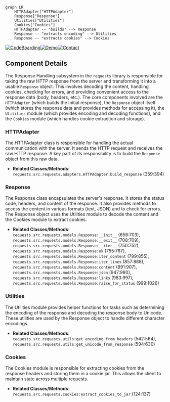 ```mermaid
graph LR
    HTTPAdapter["HTTPAdapter"]
    Response["Response"]
    Utilities["Utilities"]
    Cookies["Cookies"]
    HTTPAdapter -- "builds" --> Response
    Response -- "extracts encoding" --> Utilities
    Response -- "extracts cookies" --> Cookies
```
[![CodeBoarding](https://img.shields.io/badge/Generated%20by-CodeBoarding-9cf?style=flat-square)](https://github.com/CodeBoarding/GeneratedOnBoardings)[![Demo](https://img.shields.io/badge/Try%20our-Demo-blue?style=flat-square)](https://www.codeboarding.org/demo)[![Contact](https://img.shields.io/badge/Contact%20us%20-%20codeboarding@gmail.com-lightgrey?style=flat-square)](mailto:codeboarding@gmail.com)

## Component Details

The Response Handling subsystem in the `requests` library is responsible for taking the raw HTTP response from the server and transforming it into a usable `Response` object. This involves decoding the content, handling cookies, checking for errors, and providing convenient access to the response data (body, headers, etc.). The core components involved are the `HTTPAdapter` (which builds the initial response), the `Response` object itself (which stores the response data and provides methods for accessing it), the `Utilities` module (which provides encoding and decoding functions), and the `Cookies` module (which handles cookie extraction and storage).

### HTTPAdapter
The HTTPAdapter class is responsible for handling the actual communication with the server. It sends the HTTP request and receives the raw HTTP response. A key part of its responsibility is to build the `Response` object from this raw data.
- **Related Classes/Methods**: `requests.src.requests.adapters.HTTPAdapter:build_response` (359:394)

### Response
The Response class encapsulates the server's response. It stores the status code, headers, and content of the response. It also provides methods to access the content in various formats (text, JSON) and to check for errors. The Response object uses the Utilities module to decode the content and the Cookies module to extract cookies.
- **Related Classes/Methods**: `requests.src.requests.models.Response:__init__` (658:703), `requests.src.requests.models.Response:__exit__` (708:709), `requests.src.requests.models.Response:__iter__` (750:752), `requests.src.requests.models.Response:ok` (755:767), `requests.src.requests.models.Response:iter_content` (799:855), `requests.src.requests.models.Response:iter_lines` (857:888), `requests.src.requests.models.Response:content` (891:907), `requests.src.requests.models.Response:json` (947:980), `requests.src.requests.models.Response:links` (983:997), `requests.src.requests.models.Response:raise_for_status` (999:1026)

### Utilities
The Utilities module provides helper functions for tasks such as determining the encoding of the response and decoding the response body to Unicode. These utilities are used by the Response object to handle different character encodings.
- **Related Classes/Methods**: `requests.src.requests.utils:get_encoding_from_headers` (542:564), `requests.src.requests.utils:get_unicode_from_response` (594:630)

### Cookies
The Cookies module is responsible for extracting cookies from the response headers and storing them in a cookie jar. This allows the client to maintain state across multiple requests.
- **Related Classes/Methods**: `requests.src.requests.cookies:extract_cookies_to_jar` (124:137)